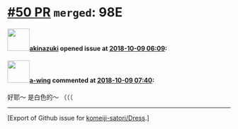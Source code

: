 # [\#50 PR](https://github.com/komeiji-satori/Dress/pull/50) `merged`: 98E

#### <img src="https://avatars.githubusercontent.com/u/43605695?u=28744b8d5b4760b4dd456ee25b64ba798d97eef2&v=4" width="50">[akinazuki](https://github.com/akinazuki) opened issue at [2018-10-09 06:09](https://github.com/komeiji-satori/Dress/pull/50):



#### <img src="https://avatars.githubusercontent.com/u/18189138?u=6489ecbc7fc4da114a333c63b4e27a944fee797b&v=4" width="50">[a-wing](https://github.com/a-wing) commented at [2018-10-09 07:40](https://github.com/komeiji-satori/Dress/pull/50#issuecomment-428092343):

好耶～ 是白色的～  （（（


-------------------------------------------------------------------------------



[Export of Github issue for [komeiji-satori/Dress](https://github.com/komeiji-satori/Dress).]

